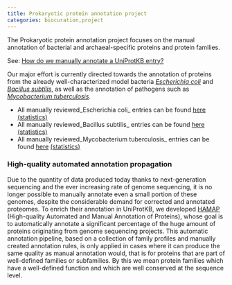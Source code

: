```yaml
---
title: Prokaryotic protein annotation project
categories: biocuration,project
---
```


The Prokaryotic protein annotation project focuses on the manual annotation of bacterial and archaeal-specific proteins and protein families.

See: [How do we manually annotate a UniProtKB entry?](http://www.uniprot.org/faq/45)

Our major effort is currently directed towards the annotation of proteins from the already well-characterized model bacteria _[Escherichia coli](http://www.uniprot.org/taxonomy/83333)_ and _[Bacillus subtilis](http://www.uniprot.org/taxonomy/224308)_, as well as the annotation of pathogens such as _[Mycobacterium tuberculosis](http://www.uniprot.org/taxonomy/1773)_.

- All manually reviewed_Escherichia coli_ entries can be found [here](http://www.uniprot.org/uniprot/?query=organism:83333+AND+reviewed:yes) [(statistics)](http://www.uniprot.org/biocuration%5Fproject/Prokaryotes/statistics#Escherichiacoli)
- All manually reviewed_Bacillus subtilis_ entries can be found [here](http://www.uniprot.org/uniprot/?query=organism:224308+AND+reviewed:yes) [(statistics)](http://www.uniprot.org/biocuration%5Fproject/Prokaryotes/statistics#Bacillussubtilis)
- All manually reviewed_Mycobacterium tuberculosis_ entries can be found [here](http://www.uniprot.org/uniprot/?query=organism:1773+AND+reviewed:yes) [(statistics)](http://www.uniprot.org/biocuration%5Fproject/Prokaryotes/statistics#Mycobacteriumtuberculosis)

### High-quality automated annotation propagation

Due to the quantity of data produced today thanks to next-generation sequencing and the ever increasing rate of genome sequencing, it is no longer possible to manually annotate even a small portion of these genomes, despite the considerable demand for corrected and annotated proteomes. To enrich their annotation in UniProtKB, we developed [HAMAP](http://hamap.expasy.org/) (High-quality Automated and Manual Annotation of Proteins), whose goal is to automatically annotate a significant percentage of the huge amount of proteins originating from genome sequencing projects. This automatic annotation pipeline, based on a collection of family profiles and manually created annotation rules, is only applied in cases where it can produce the same quality as manual annotation would, that is for proteins that are part of well-defined families or subfamilies. By this we mean protein families which have a well-defined function and which are well conserved at the sequence level.